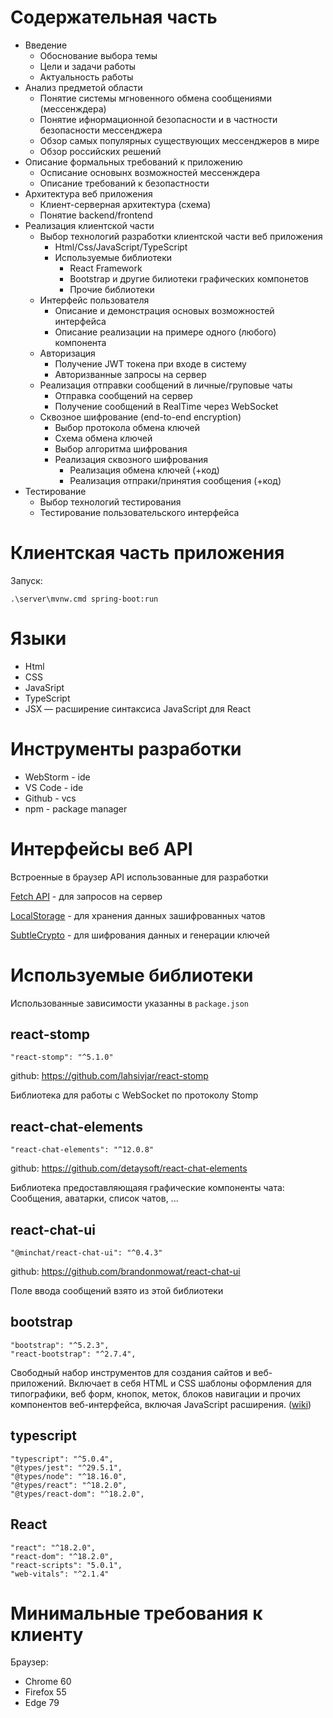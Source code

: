 
# Содержательная часть

* Введение
    * Обоснование выбора темы
    * Цели и задачи работы
    * Актуальность работы
* Анализ предметой области 
    * Понятие системы мгновенного обмена сообщениями (мессенждера)
    * Понятие ифнормационной безопасности и в частности безопасности мессенджера
    * Обзор самых популярных существующих мессенджеров в мире
    * Обзор российских решений
* Описание формальных требований к приложению
    * Осписание основынх возможностей мессенждера
    * Описание требований к безопастности
* Архитектура веб приложения
    * Клиент-серверная архитектура (схема)
    * Понятие backend/frontend
* Реализация клиентской части
    * Выбор технологий разработки клиентской части веб приложения 
        * Html/Css/JavaScript/TypeScript
        * Используемые библиотеки
            * React Framework
            * Bootstrap и другие билиотеки графических компонетов
            * Прочие библиотеки
    * Интерфейс пользователя
        * Описание и демонстрация основых возможностей интерфейса
        * Описание реализации на примере одного (любого) компонента
    * Авторизация
        * Получение JWT токена при входе в систему
        * Авторизванные запросы на сервер
    * Реализация отправки сообщений в личные/груповые чаты
        * Отправка сообщений на сервер
        * Получение сообщений в RealTime через WebSocket
    * Сквозное шифрование (end-to-end encryption)
        * Выбор протокола обмена ключей
        * Схема обмена ключей
        * Выбор алгоритма шифрования
        * Реализация сквозного шифрования
            * Реализация обмена ключей (+код)
            * Реализация отпраки/принятия сообщения (+код)
* Тестирование
    * Выбор технологий тестирования
    * Тестирование пользовательского интерфейса


# Клиентская часть приложения 

Запуск:

```
.\server\mvnw.cmd spring-boot:run
```

# Языки

* Html
* CSS
* JavaSript
* TypeScript
* JSX — расширение синтаксиса JavaScript для React

# Инструменты разработки

* WebStorm - ide
* VS Code - ide
* Github - vcs
* npm - package manager

# Интерфейсы веб API

Встроенные в браузер API использованные для разработки

[Fetch API](https://developer.mozilla.org/ru/docs/Web/API/Fetch_API) - для запросов на сервер

[LocalStorage](https://developer.mozilla.org/ru/docs/Web/API/Window/localStorage) - для хранения данных зашифрованных чатов

[SubtleCrypto](https://developer.mozilla.org/ru/docs/Web/API/SubtleCrypto) - для шифрования данных и генерации ключей

# Используемые библиотеки

Использованные зависимости указанны в `package.json`

## react-stomp
```
"react-stomp": "^5.1.0"
```

github: https://github.com/lahsivjar/react-stomp

Библиотека для работы с WebSocket по протоколу Stomp

## react-chat-elements

```
"react-chat-elements": "^12.0.8"
```

github: https://github.com/detaysoft/react-chat-elements

Библиотека предоставляющаяя графические компоненты чата: Сообщения, аватарки, список чатов, ...

## react-chat-ui

```
"@minchat/react-chat-ui": "^0.4.3"
```

github: https://github.com/brandonmowat/react-chat-ui

Поле ввода сообщений взято из этой библиотеки

## bootstrap

```
"bootstrap": "^5.2.3",
"react-bootstrap": "^2.7.4",
```
Свободный набор инструментов для создания сайтов и веб-приложений. Включает в себя HTML и CSS шаблоны оформления для типографики, веб форм, кнопок, меток, блоков навигации и прочих компонентов веб-интерфейса, включая JavaScript расширения. ([wiki](https://ru.wikipedia.org/wiki/Bootstrap_(%D1%84%D1%80%D0%B5%D0%B9%D0%BC%D0%B2%D0%BE%D1%80%D0%BA)))

## typescript

```
"typescript": "^5.0.4",
"@types/jest": "^29.5.1",
"@types/node": "^18.16.0",
"@types/react": "^18.2.0",
"@types/react-dom": "^18.2.0",
```

## React

```
"react": "^18.2.0",
"react-dom": "^18.2.0",
"react-scripts": "5.0.1",
"web-vitals": "^2.1.4"
```

# Минимальные требования к клиенту
Браузер:
* Chrome 60
* Firefox 55
* Edge 79
